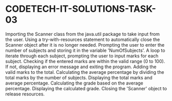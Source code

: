 # CODETECH-IT-SOLUTIONS-TASK-03
Importing the Scanner class from the java.util package to take input from the user.
Using a try-with-resources statement to automatically close the Scanner object after it is no longer needed.
Prompting the user to enter the number of subjects and storing it in the variable 'NumOfSubjects'.
A loop to iterate through each subject, prompting the user to input marks for each subject.
Checking if the entered marks are within the valid range (0 to 100). If not, displaying an error message and exiting the program.
Adding the valid marks to the total.
Calculating the average percentage by dividing the total marks by the number of subjects.
Displaying the total marks and average percentage.
Calculating the grade based on the average percentage.
Displaying the calculated grade.
Closing the 'Scanner' object to release resources.

